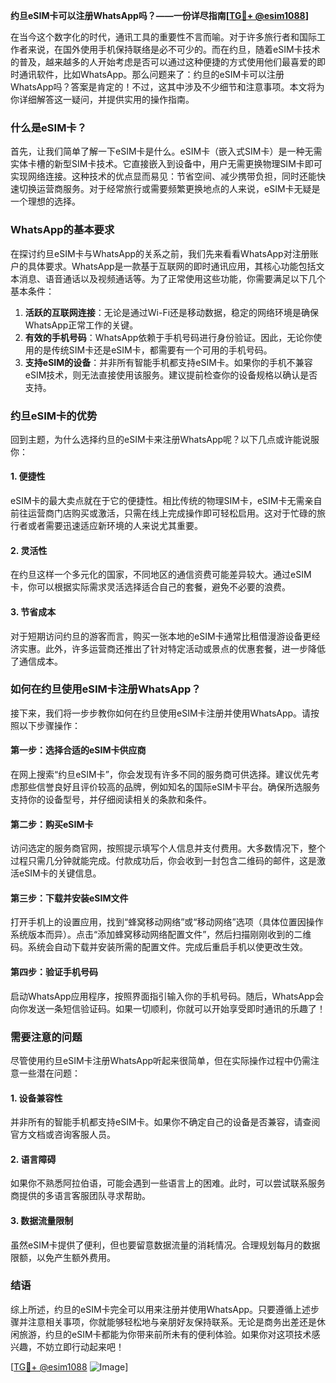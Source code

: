 **约旦eSIM卡可以注册WhatsApp吗？——一份详尽指南[[TG💪+ @esim1088](https://t.me/s/esim1088)]**

在当今这个数字化的时代，通讯工具的重要性不言而喻。对于许多旅行者和国际工作者来说，在国外使用手机保持联络是必不可少的。而在约旦，随着eSIM卡技术的普及，越来越多的人开始考虑是否可以通过这种便捷的方式使用他们最喜爱的即时通讯软件，比如WhatsApp。那么问题来了：约旦的eSIM卡可以注册WhatsApp吗？答案是肯定的！不过，这其中涉及不少细节和注意事项。本文将为你详细解答这一疑问，并提供实用的操作指南。

### 什么是eSIM卡？

首先，让我们简单了解一下eSIM卡是什么。eSIM卡（嵌入式SIM卡）是一种无需实体卡槽的新型SIM卡技术。它直接嵌入到设备中，用户无需更换物理SIM卡即可实现网络连接。这种技术的优点显而易见：节省空间、减少携带负担，同时还能快速切换运营商服务。对于经常旅行或需要频繁更换地点的人来说，eSIM卡无疑是一个理想的选择。

### WhatsApp的基本要求

在探讨约旦eSIM卡与WhatsApp的关系之前，我们先来看看WhatsApp对注册账户的具体要求。WhatsApp是一款基于互联网的即时通讯应用，其核心功能包括文本消息、语音通话以及视频通话等。为了正常使用这些功能，你需要满足以下几个基本条件：

1. **活跃的互联网连接**：无论是通过Wi-Fi还是移动数据，稳定的网络环境是确保WhatsApp正常工作的关键。
2. **有效的手机号码**：WhatsApp依赖于手机号码进行身份验证。因此，无论你使用的是传统SIM卡还是eSIM卡，都需要有一个可用的手机号码。
3. **支持eSIM的设备**：并非所有智能手机都支持eSIM卡。如果你的手机不兼容eSIM技术，则无法直接使用该服务。建议提前检查你的设备规格以确认是否支持。

### 约旦eSIM卡的优势

回到主题，为什么选择约旦的eSIM卡来注册WhatsApp呢？以下几点或许能说服你：

#### 1. **便捷性**
   eSIM卡的最大卖点就在于它的便捷性。相比传统的物理SIM卡，eSIM卡无需亲自前往运营商门店购买或激活，只需在线上完成操作即可轻松启用。这对于忙碌的旅行者或者需要迅速适应新环境的人来说尤其重要。

#### 2. **灵活性**
   在约旦这样一个多元化的国家，不同地区的通信资费可能差异较大。通过eSIM卡，你可以根据实际需求灵活选择适合自己的套餐，避免不必要的浪费。

#### 3. **节省成本**
   对于短期访问约旦的游客而言，购买一张本地的eSIM卡通常比租借漫游设备更经济实惠。此外，许多运营商还推出了针对特定活动或景点的优惠套餐，进一步降低了通信成本。

### 如何在约旦使用eSIM卡注册WhatsApp？

接下来，我们将一步步教你如何在约旦使用eSIM卡注册并使用WhatsApp。请按照以下步骤操作：

#### 第一步：选择合适的eSIM卡供应商
   在网上搜索“约旦eSIM卡”，你会发现有许多不同的服务商可供选择。建议优先考虑那些信誉良好且评价较高的品牌，例如知名的国际eSIM卡平台。确保所选服务支持你的设备型号，并仔细阅读相关的条款和条件。

#### 第二步：购买eSIM卡
   访问选定的服务商官网，按照提示填写个人信息并支付费用。大多数情况下，整个过程只需几分钟就能完成。付款成功后，你会收到一封包含二维码的邮件，这是激活eSIM卡的关键信息。

#### 第三步：下载并安装eSIM文件
   打开手机上的设置应用，找到“蜂窝移动网络”或“移动网络”选项（具体位置因操作系统版本而异）。点击“添加蜂窝移动网络配置文件”，然后扫描刚刚收到的二维码。系统会自动下载并安装所需的配置文件。完成后重启手机以使更改生效。

#### 第四步：验证手机号码
   启动WhatsApp应用程序，按照界面指引输入你的手机号码。随后，WhatsApp会向你发送一条短信验证码。如果一切顺利，你就可以开始享受即时通讯的乐趣了！

### 需要注意的问题

尽管使用约旦eSIM卡注册WhatsApp听起来很简单，但在实际操作过程中仍需注意一些潜在问题：

#### 1. **设备兼容性**
   并非所有的智能手机都支持eSIM卡。如果你不确定自己的设备是否兼容，请查阅官方文档或咨询客服人员。

#### 2. **语言障碍**
   如果你不熟悉阿拉伯语，可能会遇到一些语言上的困难。此时，可以尝试联系服务商提供的多语言客服团队寻求帮助。

#### 3. **数据流量限制**
   虽然eSIM卡提供了便利，但也要留意数据流量的消耗情况。合理规划每月的数据限额，以免产生额外费用。

### 结语

综上所述，约旦的eSIM卡完全可以用来注册并使用WhatsApp。只要遵循上述步骤并注意相关事项，你就能够轻松地与亲朋好友保持联系。无论是商务出差还是休闲旅游，约旦的eSIM卡都能为你带来前所未有的便利体验。如果你对这项技术感兴趣，不妨立即行动起来吧！

[[TG💪+ @esim1088](https://t.me/s/esim1088) ![Image](https://i.postimg.cc/4NQfJmqS/Snipaste-2025-05-13-00-14-12.png)]